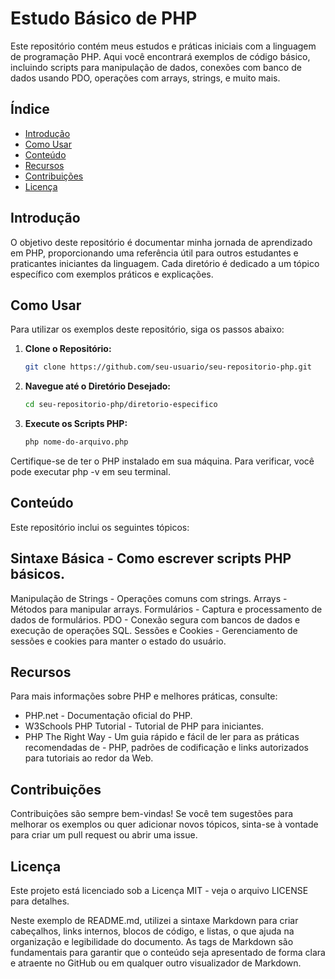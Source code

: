 # Estudo Básico de PHP

Este repositório contém meus estudos e práticas iniciais com a linguagem de programação PHP. Aqui você encontrará exemplos de código básico, incluindo scripts para manipulação de dados, conexões com banco de dados usando PDO, operações com arrays, strings, e muito mais.

## Índice

- [Introdução](#introdução)
- [Como Usar](#como-usar)
- [Conteúdo](#conteúdo)
- [Recursos](#recursos)
- [Contribuições](#contribuições)
- [Licença](#licença)

## Introdução

O objetivo deste repositório é documentar minha jornada de aprendizado em PHP, proporcionando uma referência útil para outros estudantes e praticantes iniciantes da linguagem. Cada diretório é dedicado a um tópico específico com exemplos práticos e explicações.

## Como Usar

Para utilizar os exemplos deste repositório, siga os passos abaixo:

1. **Clone o Repositório:**
   ```bash
   git clone https://github.com/seu-usuario/seu-repositorio-php.git

2. **Navegue até o Diretório Desejado:**
   ```bash
   cd seu-repositorio-php/diretorio-especifico

2. **Execute os Scripts PHP:**
   ```bash
   php nome-do-arquivo.php

Certifique-se de ter o PHP instalado em sua máquina. Para verificar, você pode executar php -v em seu terminal.

## Conteúdo
Este repositório inclui os seguintes tópicos:

## Sintaxe Básica - Como escrever scripts PHP básicos.
Manipulação de Strings - Operações comuns com strings.
Arrays - Métodos para manipular arrays.
Formulários - Captura e processamento de dados de formulários.
PDO - Conexão segura com bancos de dados e execução de operações SQL.
Sessões e Cookies - Gerenciamento de sessões e cookies para manter o estado do usuário.
## Recursos
Para mais informações sobre PHP e melhores práticas, consulte:

- PHP.net - Documentação oficial do PHP.
- W3Schools PHP Tutorial - Tutorial de PHP para iniciantes.
- PHP The Right Way - Um guia rápido e fácil de ler para as práticas recomendadas de - PHP, padrões de codificação e links autorizados para tutoriais ao redor da Web.

## Contribuições
Contribuições são sempre bem-vindas! Se você tem sugestões para melhorar os exemplos ou quer adicionar novos tópicos, sinta-se à vontade para criar um pull request ou abrir uma issue.

## Licença
Este projeto está licenciado sob a Licença MIT - veja o arquivo LICENSE para detalhes.


Neste exemplo de README.md, utilizei a sintaxe Markdown para criar cabeçalhos, links internos, blocos de código, e listas, o que ajuda na organização e legibilidade do documento. As tags de Markdown são fundamentais para garantir que o conteúdo seja apresentado de forma clara e atraente no GitHub ou em qualquer outro visualizador de Markdown.
